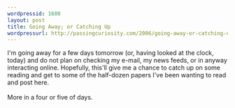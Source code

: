 ```yaml
--- 
wordpressid: 1680
layout: post
title: Going Away; or Catching Up
wordpressurl: http://passingcuriosity.com/2006/going-away-or-catching-up/
---
```

I'm going away for a few days tomorrow (or, having looked at the clock, today) and do not plan on checking my e-mail, my news feeds, or in anyway interacting online. Hopefully, this'll give me a chance to catch up on some reading and get to some of the half-dozen papers I've been wanting to read and post here.<br /><br />More in a four or five of days.
